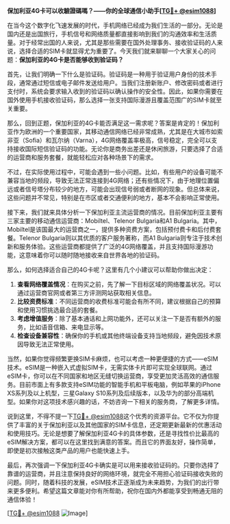 **保加利亚4G卡可以收驗證碼嗎？——你的全球通信小助手[[TG💪+ @esim1088](https://t.me/s/esim1088)]**

在当今这个数字化飞速发展的时代，手机网络已经成为我们生活的一部分。无论是国内还是出国旅行，手机信号和网络质量都直接影响到我们的沟通效率和生活质量。对于经常出国的人来说，尤其是那些需要在国外处理事务、接收验证码的人来说，选择合适的SIM卡就显得尤为重要了。今天我们就来聊聊一个大家关心的问题：**保加利亚的4G卡是否能够收到验证码？**

首先，让我们明确一下什么是验证码。验证码是一种用于验证用户身份的技术手段，通常通过短信或电子邮件发送给用户。当我们注册新账户、修改密码或者进行支付时，系统会要求输入收到的验证码以确认操作的安全性。因此，如果你需要在国外使用手机接收验证码，那么选择一张支持国际漫游且覆盖范围广的SIM卡就至关重要。

那么，回到正题，保加利亚的4G卡能否满足这一需求呢？答案是肯定的！保加利亚作为欧洲的一个重要国家，其移动通信网络已经非常成熟，尤其是在大城市如索非亚（Sofia）和瓦尔纳（Varna），4G网络覆盖率极高，信号稳定，完全可以支持接收国际短信验证码的功能。无论你是商务出差还是休闲旅游，只要选择了合适的运营商和服务套餐，就能轻松应对各种场景下的需求。

不过，在实际使用过程中，可能会遇到一些小问题。比如，有些用户的设备可能不兼容当地的频段，导致无法正常连接到4G网络；还有些情况下，由于地理位置偏远或者信号塔分布较少的地方，可能会出现信号弱或者断网的现象。但总体来说，这些问题并不常见，特别是在市区或者交通便利的地方，基本不会影响正常使用。

接下来，我们就来具体分析一下保加利亚主流运营商的情况。目前保加利亚主要有三家主要的移动通信运营商：Mobiltel、Telenor Bulgaria和A1 Bulgaria。其中，Mobiltel是该国最大的运营商之一，提供多种资费方案，包括预付费卡和后付费套餐。Telenor Bulgaria则以其优质的客户服务著称，而A1 Bulgaria则专注于技术创新和服务体验。这些运营商都提供了广泛的4G网络覆盖，并且支持国际漫游功能，这意味着你可以随时随地接收来自世界各地的验证码。

那么，如何选择适合自己的4G卡呢？这里有几个小建议可以帮助你做出决定：

1. **查看网络覆盖情况**：在购买之前，先了解一下目标区域的网络覆盖状况。可以通过运营商官网或者第三方评测网站获取相关信息。
2. **比较资费标准**：不同运营商的收费标准可能会有所不同，建议根据自己的预算和使用习惯挑选最合适的套餐。
3. **考虑增值服务**：除了基本通话和上网功能外，还可以关注一下是否有额外的服务，比如语音信箱、来电显示等。
4. **检查设备兼容性**：确保你的手机或其他终端设备支持当地频段，避免因技术原因导致无法正常使用。

当然，如果你觉得频繁更换SIM卡麻烦，也可以考虑一种更便捷的方式——eSIM技术。eSIM是一种嵌入式虚拟SIM卡，无需实体卡片即可实现全球联网。通过eSIM卡，你可以在不同国家和地区无缝切换运营商，享受更加灵活高效的通信服务。目前市面上有多款支持eSIM功能的智能手机和平板电脑，例如苹果的iPhone XS系列及以上机型，三星Galaxy S10系列及后续版本，以及华为的部分高端机型。如果你对这项技术感兴趣的话，不妨咨询一下相关的服务商，了解更多详情。

说到这里，不得不提一下[TG💪+ @esim1088](https://t.me/s/esim1088)这个优秀的资源平台。它不仅为你提供了丰富的关于保加利亚以及其他国家的SIM卡信息，还定期更新最新的优惠活动和使用技巧。无论是想要了解保加利亚4G卡的具体参数，还是寻找性价比最高的eSIM解决方案，都可以在这里找到满意的答案。而且它的界面友好，操作简单，即使是初次接触这类产品的用户也能快速上手。

最后，再次强调一下保加利亚4G卡确实是可以用来接收验证码的。只要你选择了靠谱的运营商，并且注意保持良好的网络环境，就完全不用担心验证码接收失败的问题。同时，随着科技的发展，eSIM技术正逐渐成为未来趋势，为我们的出行带来更多便利。希望这篇文章能对你有所帮助，祝你在国内外都能享受到畅通无阻的通信体验！

[[TG💪+ @esim1088](https://t.me/s/esim1088) ![Image](https://i.postimg.cc/4NQfJmqS/Snipaste-2025-05-13-00-14-12.png)]